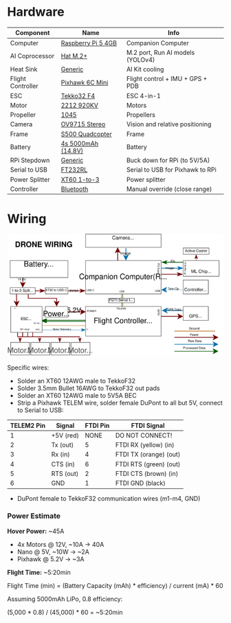 # Hardware
| Component         | Name                                                                                    | Info                              |
| ------------      | --------                                                                                | -------                           |
| Computer          | [Raspberry Pi 5 4GB](https://www.amazon.com/dp/B0CK3L9WD3/)                             | Companion Computer                |
| AI Coprocessor    | [Hat M.2+](https://www.amazon.com/dp/B0D6GMXH73/)                                       | M.2 port, Run AI models (YOLOv4)  |
| Heat Sink         | [Generic](https://www.amazon.com/dp/B0CLM77BRL/)                                        | AI Kit cooling                    |
| Flight Controller | [Pixhawk 6C Mini](https://holybro.com/products/pixhawk-6c-mini?variant=44511517475005)  | Flight control + IMU + GPS + PDB  |
| ESC               | [Tekko32 F4](https://holybro.com//products/tekko32-f4-4in1-50a-esc)                     | ESC 4-in-1                        |
| Motor             | [2212 920KV](https://www.aliexpress.us/item/2255800307898838.html?)                     | Motors                            |
| Propeller         | [1045](https://www.aliexpress.us/item/2251832363284871.html?)                           | Propellers                        |
| Camera            | [OV9715 Stereo](https://www.amazon.com/dp/B07R8LQKV4)               | Vision and relative positioning   |
| Frame             | [S500 Quadcopter](https://www.aliexpress.us/item/2251832118132126.html?)                | Frame                             |
| Battery           | [4s 5000mAh (14.8V)](https://www.amazon.com/dp/B06XK8WWX1/)                             | Battery                           |
| RPi Stepdown      | [Generic](https://www.aliexpress.us/item/3256805630251942.html?)                        | Buck down for RPi (to 5V/5A)      |
| Serial to USB     | [FT232RL](https://www.amazon.com/DSD-TECH-Adapter-FT232RL-Compatible/dp/B07BBPX8B8/)    | Serial to USB for Pixhawk to RPi |
| Power Splitter    | [XT60 1-to-3](https://www.aliexpress.us/item/3256806275642777.html?)                    | Power splitter                    |
| Controller        | [Bluetooth](https://www.aliexpress.us/item/3256807529801372.html?)                      | Manual override (close range)     |

# Wiring
<img src="../.assets/DroneWiring.drawio.svg" width="1000">

Specific wires:
- Solder an XT60 12AWG male to TekkoF32
- Solder 3.5mm Bullet 16AWG to TekkoF32 out pads
- Solder an XT60 12AWG male to 5V5A BEC
- Strip a Pixhawk TELEM wire, solder female DuPont to all but 5V, connect to Serial to USB:

| TELEM2 Pin | Signal     | FTDI Pin | FTDI Signal            |
| ---------- | ---------  | -------- | ---------------------- |
| 1          | +5V (red)  | NONE     | DO NOT CONNECT!        |
| 2          | Tx (out)   | 5        | FTDI RX (yellow) (in)  |
| 3          | Rx (in)    | 4        | FTDI TX (orange) (out) |
| 4          | CTS (in)   | 6        | FTDI RTS (green) (out) |
| 5          | RTS (out)  | 2        | FTDI CTS (brown) (in)  |
| 6          | GND        | 1        | FTDI GND (black)       |

- DuPont female to TekkoF32 communication wires (m1-m4, GND)

### Power Estimate
**Hover Power:** ~45A
- 4x Motors @ 12V, ~10A -> 40A
- Nano @ 5V, ~10W -> ~2A
- Pixhawk @ 5.2V -> ~3A

**Flight Time:** ~5:20min

Flight Time (min) = (Battery Capacity (mAh) * efficiency) / current (mA) * 60

Assuming 5000mAh LiPo, 0.8 efficiency:

(5,000 * 0.8) / (45,000) * 60 = ~5:20min
